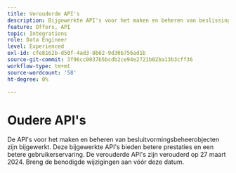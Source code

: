 ```yaml
---
title: Verouderde API's
description: Bijgewerkte API's voor het maken en beheren van beslissingsbeheerobjecten.
feature: Offers, API
topic: Integrations
role: Data Engineer
level: Experienced
exl-id: cfe8162b-d50f-4ad3-8b62-9d30b756ad1b
source-git-commit: 3f96cc0037b5bcdb2ce94e2721b02ba13b3cff36
workflow-type: tm+mt
source-wordcount: '58'
ht-degree: 0%

---
```


# Oudere API&#39;s

De API&#39;s voor het maken en beheren van besluitvormingsbeheerobjecten zijn bijgewerkt. Deze bijgewerkte API&#39;s bieden betere prestaties en een betere gebruikerservaring. De verouderde API&#39;s zijn verouderd op 27 maart 2024. Breng de benodigde wijzigingen aan vóór deze datum.
